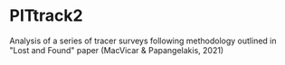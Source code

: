 # PITtrack2
Analysis of a series of tracer surveys following methodology outlined in "Lost and Found" paper (MacVicar &amp; Papangelakis, 2021) 
